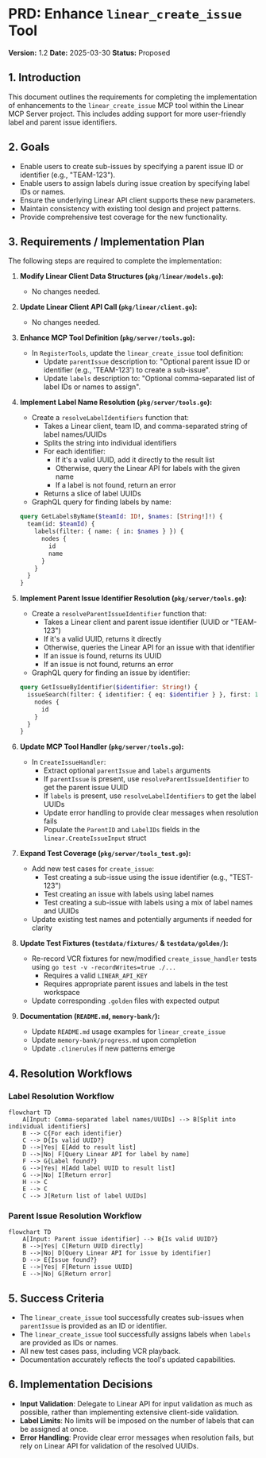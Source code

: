 # PRD: Enhance `linear_create_issue` Tool

**Version:** 1.2
**Date:** 2025-03-30
**Status:** Proposed

## 1. Introduction

This document outlines the requirements for completing the implementation of enhancements to the `linear_create_issue` MCP tool within the Linear MCP Server project. This includes adding support for more user-friendly label and parent issue identifiers.

## 2. Goals

-   Enable users to create sub-issues by specifying a parent issue ID or identifier (e.g., "TEAM-123").
-   Enable users to assign labels during issue creation by specifying label IDs or names.
-   Ensure the underlying Linear API client supports these new parameters.
-   Maintain consistency with existing tool design and project patterns.
-   Provide comprehensive test coverage for the new functionality.

## 3. Requirements / Implementation Plan

The following steps are required to complete the implementation:

1.  **Modify Linear Client Data Structures (`pkg/linear/models.go`):**
    *   No changes needed.

2.  **Update Linear Client API Call (`pkg/linear/client.go`):**
    *   No changes needed.

3.  **Enhance MCP Tool Definition (`pkg/server/tools.go`):**
    *   In `RegisterTools`, update the `linear_create_issue` tool definition:
        *   Update `parentIssue` description to: "Optional parent issue ID or identifier (e.g., 'TEAM-123') to create a sub-issue".
        *   Update `labels` description to: "Optional comma-separated list of label IDs or names to assign".

4.  **Implement Label Name Resolution (`pkg/server/tools.go`):**
    *   Create a `resolveLabelIdentifiers` function that:
        *   Takes a Linear client, team ID, and comma-separated string of label names/UUIDs
        *   Splits the string into individual identifiers
        *   For each identifier:
            *   If it's a valid UUID, add it directly to the result list
            *   Otherwise, query the Linear API for labels with the given name
            *   If a label is not found, return an error
        *   Returns a slice of label UUIDs
    *   GraphQL query for finding labels by name:
    ```graphql
    query GetLabelsByName($teamId: ID!, $names: [String!]!) {
      team(id: $teamId) {
        labels(filter: { name: { in: $names } }) {
          nodes {
            id
            name
          }
        }
      }
    }
    ```

5.  **Implement Parent Issue Identifier Resolution (`pkg/server/tools.go`):**
    *   Create a `resolveParentIssueIdentifier` function that:
        *   Takes a Linear client and parent issue identifier (UUID or "TEAM-123")
        *   If it's a valid UUID, returns it directly
        *   Otherwise, queries the Linear API for an issue with that identifier
        *   If an issue is found, returns its UUID
        *   If an issue is not found, returns an error
    *   GraphQL query for finding an issue by identifier:
    ```graphql
    query GetIssueByIdentifier($identifier: String!) {
      issueSearch(filter: { identifier: { eq: $identifier } }, first: 1) {
        nodes {
          id
        }
      }
    }
    ```

6.  **Update MCP Tool Handler (`pkg/server/tools.go`):**
    *   In `CreateIssueHandler`:
        *   Extract optional `parentIssue` and `labels` arguments
        *   If `parentIssue` is present, use `resolveParentIssueIdentifier` to get the parent issue UUID
        *   If `labels` is present, use `resolveLabelIdentifiers` to get the label UUIDs
        *   Update error handling to provide clear messages when resolution fails
        *   Populate the `ParentID` and `LabelIDs` fields in the `linear.CreateIssueInput` struct

7.  **Expand Test Coverage (`pkg/server/tools_test.go`):**
    *   Add new test cases for `create_issue`:
        *   Test creating a sub-issue using the issue identifier (e.g., "TEST-123")
        *   Test creating an issue with labels using label names
        *   Test creating a sub-issue with labels using a mix of label names and UUIDs
    *   Update existing test names and potentially arguments if needed for clarity

8.  **Update Test Fixtures (`testdata/fixtures/` & `testdata/golden/`):**
    *   Re-record VCR fixtures for new/modified `create_issue_handler` tests using `go test -v -recordWrites=true ./...`
        *   Requires a valid `LINEAR_API_KEY`
        *   Requires appropriate parent issues and labels in the test workspace
    *   Update corresponding `.golden` files with expected output

9.  **Documentation (`README.md`, `memory-bank/`):**
    *   Update `README.md` usage examples for `linear_create_issue`
    *   Update `memory-bank/progress.md` upon completion
    *   Update `.clinerules` if new patterns emerge

## 4. Resolution Workflows

### Label Resolution Workflow

```mermaid
flowchart TD
    A[Input: Comma-separated label names/UUIDs] --> B[Split into individual identifiers]
    B --> C{For each identifier}
    C --> D{Is valid UUID?}
    D -->|Yes| E[Add to result list]
    D -->|No| F[Query Linear API for label by name]
    F --> G{Label found?}
    G -->|Yes| H[Add label UUID to result list]
    G -->|No| I[Return error]
    H --> C
    E --> C
    C --> J[Return list of label UUIDs]
```

### Parent Issue Resolution Workflow

```mermaid
flowchart TD
    A[Input: Parent issue identifier] --> B{Is valid UUID?}
    B -->|Yes| C[Return UUID directly]
    B -->|No| D[Query Linear API for issue by identifier]
    D --> E{Issue found?}
    E -->|Yes| F[Return issue UUID]
    E -->|No| G[Return error]
```

## 5. Success Criteria

-   The `linear_create_issue` tool successfully creates sub-issues when `parentIssue` is provided as an ID or identifier.
-   The `linear_create_issue` tool successfully assigns labels when `labels` are provided as IDs or names.
-   All new test cases pass, including VCR playback.
-   Documentation accurately reflects the tool's updated capabilities.

## 6. Implementation Decisions

-   **Input Validation**: Delegate to Linear API for input validation as much as possible, rather than implementing extensive client-side validation.
-   **Label Limits**: No limits will be imposed on the number of labels that can be assigned at once.
-   **Error Handling**: Provide clear error messages when resolution fails, but rely on Linear API for validation of the resolved UUIDs.
